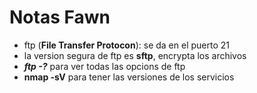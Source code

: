 # Notas Fawn

* ftp (__File Transfer Protocon__): se da en el puerto 21
* la version segura de ftp es __sftp__, encrypta los archivos
* ___ftp -?___ para ver todas las opcions de ftp
* __nmap -sV__ para tener las versiones de los servicios